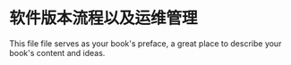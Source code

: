 # 软件版本流程以及运维管理

This file file serves as your book's preface, a great place to describe your book's content and ideas.

